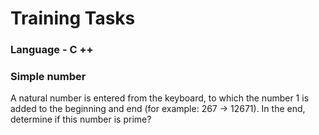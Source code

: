 # Training Tasks
### Language - C ++

### Simple number

A natural number is entered from the keyboard, to which the number 1 is added to the beginning and end (for example: 267 -> 12671). In the end, determine if this number is prime?
